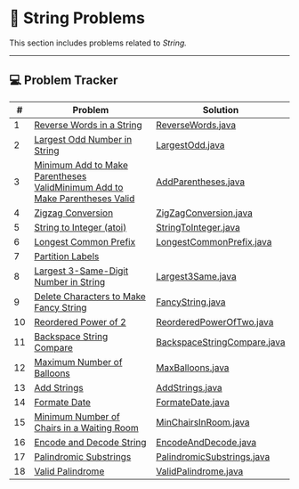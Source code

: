 # 🧮 String Problems

This section includes problems related to *String.*

---

## 💻 Problem Tracker

| #  | Problem                                                                                                                                            | Solution                                                     |
|----|----------------------------------------------------------------------------------------------------------------------------------------------------|--------------------------------------------------------------|
| 1  | [Reverse Words in a String](https://leetcode.com/problems/reverse-words-in-a-string/)                                                              | [ReverseWords.java](./ReverseWords.java)                     |
| 2  | [Largest Odd Number in String](https://leetcode.com/problems/largest-odd-number-in-string/)                                                        | [LargestOdd.java](./LargestOdd.java)                         |
| 3  | [Minimum Add to Make Parentheses ValidMinimum Add to Make Parentheses Valid](https://leetcode.com/problems/minimum-add-to-make-parentheses-valid/) | [AddParentheses.java](./AddParentheses.java)                 |
| 4  | [Zigzag Conversion](https://leetcode.com/problems/zigzag-conversion/)                                                                              | [ZigZagConversion.java](./ZigZagConversion.java)             |
| 5  | [String to Integer (atoi)](https://leetcode.com/problems/string-to-integer-atoi/)                                                                  | [StringToInteger.java](./StringToInteger.java)               |
| 6  | [Longest Common Prefix](https://leetcode.com/problems/longest-common-prefix/)                                                                      | [LongestCommonPrefix.java](./LongestCommonPrefix.java)       |
| 7  | [Partition Labels](https://leetcode.com/problems/partition-labels/)                                                                                |                                                              |
| 8  | [Largest 3-Same-Digit Number in String](https://leetcode.com/problems/largest-3-same-digit-number-in-string/)                                      | [Largest3Same.java](./Largest3Same.java)                     |
| 9  | [Delete Characters to Make Fancy String](https://leetcode.com/problems/delete-characters-to-make-fancy-string/)                                    | [FancyString.java](./FancyString.java)                       |
| 10 | [Reordered Power of 2](https://leetcode.com/problems/reordered-power-of-2/)                                                                        | [ReorderedPowerOfTwo.java](./ReorderedPowerOfTwo.java)       |
| 11 | [Backspace String Compare](https://leetcode.com/problems/backspace-string-compare/)                                                                | [BackspaceStringCompare.java](./BackspaceStringCompare.java) |
| 12 | [Maximum Number of Balloons](https://leetcode.com/problems/maximum-number-of-balloons/)                                                            | [MaxBalloons.java](./MaxBalloons.java)                       |
| 13 | [Add Strings](https://leetcode.com/problems/add-strings/)                                                                                          | [AddStrings.java](./AddStrings.java)                         |
| 14 | [Formate Date](https://leetcode.com/problems/reformat-date/)                                                                                       | [FormateDate.java](./FormateDate.java)                       |
| 15 | [Minimum Number of Chairs in a Waiting Room](https://leetcode.com/problems/minimum-number-of-chairs-in-a-waiting-room/)                            | [MinChairsInRoom.java](./MinChairsInRoom.java)               |
| 16 | [Encode and Decode String](https://www.geeksforgeeks.org/problems/encode-and-decode-strings/1)                                                     | [EncodeAndDecode.java](./EncodeAndDecode.java)               |
| 17 | [Palindromic Substrings](https://leetcode.com/problems/palindromic-substrings/)                                                                    | [PalindromicSubstrings.java](PalindromicSubstrings.java)     |
| 18 | [Valid Palindrome](https://leetcode.com/problems/valid-palindrome/)                                                                                | [ValidPalindrome.java](./ValidPalindrome.java)               |